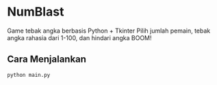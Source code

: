 # NumBlast 
Game tebak angka berbasis Python + Tkinter
Pilih jumlah pemain, tebak angka rahasia dari 1-100, dan hindari angka BOOM!

## Cara Menjalankan
```bash
python main.py
